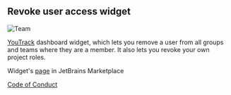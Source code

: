 ## Revoke user access widget
![Team](https://jb.gg/badges/team-plastic.svg)

[YouTrack](https://www.jetbrains.com/youtrack/) dashboard widget, which lets you remove a user from all groups and teams where they are a member.
It also lets you revoke your own project roles.

Widget's [page](https://plugins.jetbrains.com/plugin/10709-revoke-user-access) in JetBrains Marketplace

[Code of Conduct](https://github.com/JetBrains?mkt_tok=NDI2LVFWRC0xMTQAAAGJp6WtB9LmtSBirsNeuBNY1QF5BWb8zNinjbzmIst2k7oYp9kSaSPovOXCCiRtCv2a1y6X6_wrdbfG0GD_w8v-nM8iMqX3avqoYCQSZISMXl-ZCCI_#code-of-conduct)
